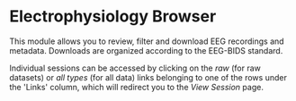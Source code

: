 # Electrophysiology Browser

This module allows you to review, filter and download EEG recordings and metadata.  Downloads are organized according to the EEG-BIDS standard. 

Individual sessions can be accessed by clicking on the *raw* (for raw datasets) or *all types* (for all data) links belonging to one of the rows under the 'Links' column, which will redirect you to the *View Session* page.

